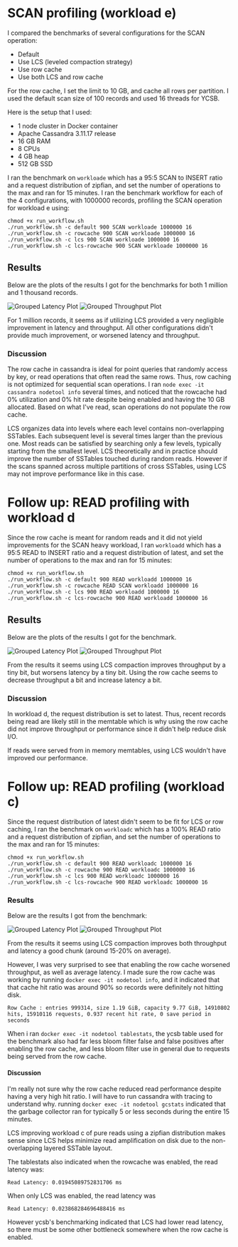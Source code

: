 # SCAN profiling (workload e)
I compared the benchmarks of several configurations for the SCAN operation:
- Default
- Use LCS (leveled compaction strategy)
- Use row cache
- Use both LCS and row cache

For the row cache, I set the limit to 10 GB, and cache all rows per partition. I used the default scan size of 100 records and used 16 threads for YCSB.

Here is the setup that I used:
- 1 node cluster in Docker container
- Apache Cassandra 3.11.17 release
- 16 GB RAM
- 8 CPUs
- 4 GB heap
- 512 GB SSD

I ran the benchmark on `workloade` which has a 95:5 SCAN to INSERT ratio and a request distribution of zipfian, and set the number of operations to the max and ran for 15 minutes. I ran the benchmark workflow for each of the 4 configurations, with 1000000 records, profiling the SCAN operation for workload e using: 
```
chmod +x run_workflow.sh
./run_workflow.sh -c default 900 SCAN workloade 1000000 16
./run_workflow.sh -c rowcache 900 SCAN workloade 1000000 16
./run_workflow.sh -c lcs 900 SCAN workloade 1000000 16
./run_workflow.sh -c lcs-rowcache 900 SCAN workloade 1000000 16
```

## Results
Below are the plots of the results I got for the benchmarks for both 1 million and 1 thousand records.

![Grouped Latency Plot](./plots/read-only-do-not-modify/scan-e/latency/grouped-latency-plot.png)
![Grouped Throughput Plot](./plots/read-only-do-not-modify/scan-e/throughput/grouped-throughput-plot.png)

For 1 million records, it seems as if utilizing LCS provided a very negligible improvement in latency and throughput. All other configurations didn't provide much improvement, or worsened latency and throughput.

### Discussion
The row cache in cassandra is ideal for point queries that randomly access by key, or read operations that often read the same rows. Thus, row caching is not optimized for sequential scan operations. I ran `node exec -it cassandra nodetool info` several times, and noticed that the rowcache had 0% utilization and 0% hit rate despite being enabled and having the 10 GB allocated. Based on what I've read, scan operations do not populate the row cache.

LCS organizes data into levels where each level contains non-overlapping SSTables. Each subsequent level is several times larger than the previous one. Most reads can be satisfied by searching only a few levels, typically starting from the smallest level. LCS theoretically and in practice should improve the number of SSTables touched during random reads. However if the scans spanned across multiple partitions of cross SSTables, using LCS may not improve performance like in this case.

# Follow up: READ profiling with workload d
Since the row cache is meant for random reads and it did not yield improvements for the SCAN heavy workload, I ran `workloadd` which has a 95:5 READ to INSERT ratio and a request distribution of latest, and set the number of operations to the max and ran for 15 minutes:
```
chmod +x run_workflow.sh
./run_workflow.sh -c default 900 READ workloadd 1000000 16
./run_workflow.sh -c rowcache READ SCAN workloadd 1000000 16
./run_workflow.sh -c lcs 900 READ workloadd 1000000 16
./run_workflow.sh -c lcs-rowcache 900 READ workloadd 1000000 16
```

## Results
Below are the plots of the results I got for the benchmark.

![Grouped Latency Plot](./plots/read-only-do-not-modify/read-d/latency/grouped-latency-plot.png)
![Grouped Throughput Plot](./plots/read-only-do-not-modify/read-d/throughput/grouped-throughput-plot.png)

From the results it seems using LCS compaction improves throughput by a tiny bit, but worsens latency by a tiny bit. Using the row cache seems to decrease throughput a bit and increase latency a bit.

### Discussion
In workload d, the request distribution is set to latest. Thus, recent records being read are likely still in the memtable which is why using the row cache did not improve throughput or performance since it didn't help reduce disk I/O. 

If reads were served from in memory memtables, using LCS wouldn't have improved our performance.

# Follow up: READ profiling (workload c)
Since the request distribution of latest didn't seem to be fit for LCS or row caching, I ran the benchmark on `workloadc` which has a 100% READ ratio and a request distribution of zipfian, and set the number of operations to the max and ran for 15 minutes:

```
chmod +x run_workflow.sh
./run_workflow.sh -c default 900 READ workloadc 1000000 16
./run_workflow.sh -c rowcache 900 READ workloadc 1000000 16
./run_workflow.sh -c lcs 900 READ workloadc 1000000 16
./run_workflow.sh -c lcs-rowcache 900 READ workloadc 1000000 16
```

### Results
Below are the results I got from the benchmark:

![Grouped Latency Plot](./plots/read-only-do-not-modify/read-c/latency/grouped-latency-plot.png)
![Grouped Throughput Plot](./plots/read-only-do-not-modify/read-c/throughput/grouped-throughput-plot.png)

From the results it seems using LCS compaction improves both throughput and latency a good chunk (around 15-20% on average). 

However, I was very surprised to see that enabling the row cache worsened throughput, as well as average latency. I made sure the row cache was working by running `docker exec -it nodetool info`, and it indicated that that cache hit ratio was around 90% so records were definitely not hitting disk. 
```
Row Cache : entries 999314, size 1.19 GiB, capacity 9.77 GiB, 14910802 hits, 15910116 requests, 0.937 recent hit rate, 0 save period in seconds
```

When i ran `docker exec -it nodetool tablestats`, the ycsb table used for the benchmark also had far less bloom filter false and false positives after enabling the row cache, and less bloom filter use in general due to requests being served from the row cache. 

#### Discussion
I'm really not sure why the row cache reduced read performance despite having a very high hit ratio. I will have to run cassandra with tracing to understand why. running `docker exec -it nodetool gcstats` indicated that the garbage collector ran for typically 5 or less seconds during the entire 15 minutes.

LCS improving workload c of pure reads using a zipfian distribution makes sense since LCS helps minimize read amplification on disk due to the non-overlapping layered SSTable layout.

The tablestats also indicated when the rowcache was enabled, the read latency was:
```
Read Latency: 0.01945089752831706 ms
```

When only LCS was enabled, the read latency was 
```
Read Latency: 0.023868284696488416 ms
```

However ycsb's benchmarking indicated that LCS had lower read latency, so there must be some other bottleneck somewhere when the row cache is enabled.
